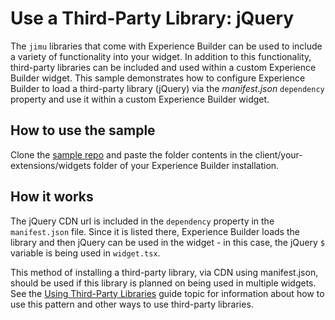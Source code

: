 # Use a Third-Party Library: jQuery

The `jimu` libraries that come with Experience Builder can be used to include a variety of functionality into your widget. In addition to this functionality, third-party libraries can be included and used within a custom Experience Builder widget. This sample demonstrates how to configure Experience Builder to load a third-party library (jQuery) via the *manifest.json* `dependency` property and use it within a custom Experience Builder widget.

## How to use the sample

Clone the [sample repo](https://github.com/esri/arcgis-experience-builder-sdk-resources) and paste the folder contents in the client/your-extensions/widgets folder of your Experience Builder installation.

## How it works

The jQuery CDN url is included in the `dependency` property in the `manifest.json` file. Since it is listed there, Experience Builder loads the library and then jQuery can be used in the widget - in this case, the jQuery `$` variable is being used in `widget.tsx`.

This method of installing a third-party library, via CDN using manifest.json, should be used if this library is planned on being used in multiple widgets. See the [Using Third-Party Libraries](/guide/third-party-libraries/) guide topic for information about how to use this pattern and other ways to use third-party libraries.